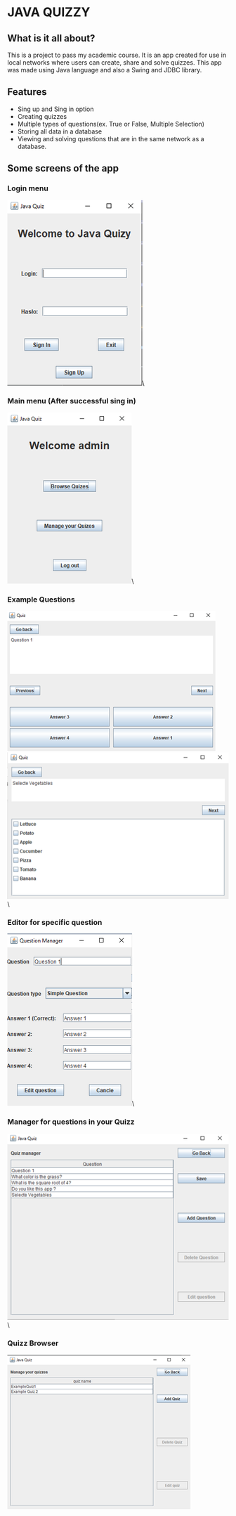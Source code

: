 # JAVA QUIZZY
## What is it all about?
This is a project to pass my academic course. It is an app created for use in local networks where users can create, share and solve quizzes. This app was made using Java language and also a Swing and JDBC library.

## Features
- Sing up and Sing in option
- Creating quizzes
- Multiple types of questions(ex. True or False, Multiple Selection)
- Storing all data in a database
- Viewing and solving questions that are in the same network as a database.

## Some screens of the app
### Login menu
![Login](images/Login.png)\
### Main menu (After successful sing in)
![Menu](images/Menu.png)\
### Example Questions
![Question1](images/Question1.png)\
![Question2](images/Question2.png)\
### Editor for specific question
![Question_Editor](images/Question_Editor.png)\
### Manager for questions in your Quizz
![Question_Manager](images/Questions_Manager.png)\
### Quizz Browser
![Question_Browser](images/Quizz_Browser.png)

